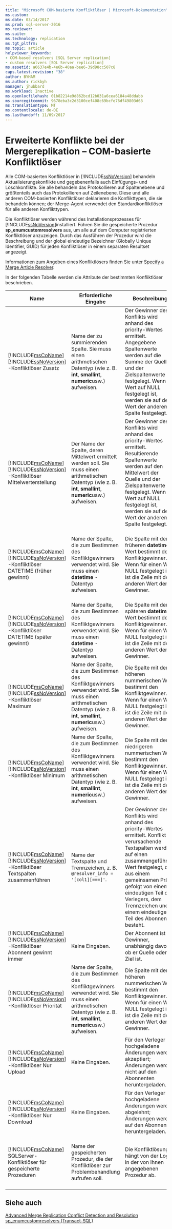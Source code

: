 ```yaml
---
title: "Microsoft COM-basierte Konfliktlöser | Microsoft-Dokumentation"
ms.custom: 
ms.date: 03/14/2017
ms.prod: sql-server-2016
ms.reviewer: 
ms.suite: 
ms.technology: replication
ms.tgt_pltfrm: 
ms.topic: article
helpviewer_keywords:
- COM-based resolvers [SQL Server replication]
- custom resolvers [SQL Server replication]
ms.assetid: a6637e4b-4e6b-40aa-bee6-39d98cc507c8
caps.latest.revision: "38"
author: BYHAM
ms.author: rickbyh
manager: jhubbard
ms.workload: Inactive
ms.openlocfilehash: 01b82214e9d862bcd12b031a6cea6184a48ddabb
ms.sourcegitcommit: 9678eba3c2d3100cef408c69bcfe76df49803d63
ms.translationtype: MT
ms.contentlocale: de-DE
ms.lasthandoff: 11/09/2017
---
```

# <a name="advanced-merge-replication-conflict---com-based-resolvers"></a>Erweiterte Konflikte bei der Mergereplikation – COM-basierte Konfliktlöser
  Alle COM-basierten Konfliktlöser in [!INCLUDE[ssNoVersion](../../../includes/ssnoversion-md.md)] behandeln Aktualisierungskonflikte und gegebenenfalls auch Einfügungs- und Löschkonflikte. Sie alle behandeln das Protokollieren auf Spaltenebene und größtenteils auch das Protokollieren auf Zeilenebene. Diese und alle anderen COM-basierten Konfliktlöser deklarieren die Konflikttypen, die sie behandeln können; der Merge-Agent verwendet den Standardkonfliktlöser für alle anderen Konflikttypen.  
  
 Die Konfliktlöser werden während des Installationsprozesses für [!INCLUDE[ssNoVersion](../../../includes/ssnoversion-md.md)]installiert. Führen Sie die gespeicherte Prozedur **sp_enumcustomresolvers** aus, um alle auf dem Computer registrierten Konfliktlöser anzuzeigen. Durch das Ausführen der Prozedur wird die Beschreibung und der global eindeutige Bezeichner (Globally Unique Identifier, GUID) für jeden Konfliktlöser in einem separaten Resultset angezeigt.  
  
 Informationen zum Angeben eines Konfliktlösers finden Sie unter [Specify a Merge Article Resolver](../../../relational-databases/replication/publish/specify-a-merge-article-resolver.md).  
  
 In der folgenden Tabelle werden die Attribute der bestimmten Konfliktlöser beschrieben.  
  
|Name|Erforderliche Eingabe|Beschreibung|Kommentare|  
|----------|--------------------|-----------------|--------------|  
|[!INCLUDE[msCoName](../../../includes/msconame-md.md)] [!INCLUDE[ssNoVersion](../../../includes/ssnoversion-md.md)] -Konfliktlöser Zusatz|Name der zu summierenden Spalte. Sie muss einen arithmetischen Datentyp (wie z. B. **int**, **smallint**, **numeric**usw.) aufweisen.|Der Gewinner des Konflikts wird anhand des priority-Wertes ermittelt. Angegebene Spaltenwerte werden auf die Summe der Quelle und der Zielspaltenwerte festgelegt. Wenn ein Wert auf NULL festgelegt ist, werden sie auf den Wert der anderen Spalte festgelegt.|Unterstützt Updatekonflikte, nur Spaltenprotokollierung.|  
|[!INCLUDE[msCoName](../../../includes/msconame-md.md)] [!INCLUDE[ssNoVersion](../../../includes/ssnoversion-md.md)] -Konfliktlöser Mittelwerterstellung|Der Name der Spalte, deren Mittelwert ermittelt werden soll. Sie muss einen arithmetischen Datentyp (wie z. B. **int**, **smallint**, **numeric**usw.) aufweisen.|Der Gewinner des Konflikts wird anhand des priority-Wertes ermittelt. Resultierende Spaltenwerte werden auf den Mittelwert der Quelle und der Zielspaltenwerte festgelegt. Wenn ein Wert auf NULL festgelegt ist, werden sie auf den Wert der anderen Spalte festgelegt.|Unterstützt Updatekonflikte, nur Spaltenprotokollierung.|  
|[!INCLUDE[msCoName](../../../includes/msconame-md.md)] [!INCLUDE[ssNoVersion](../../../includes/ssnoversion-md.md)] -Konfliktlöser DATETIME (früher gewinnt)|Name der Spalte, die zum Bestimmen des Konfliktgewinners verwendet wird. Sie muss einen **datetime** -Datentyp aufweisen.|Die Spalte mit dem früheren **datetime** -Wert bestimmt den Konfliktgewinner. Wenn für einen Wert NULL festgelegt ist, ist die Zeile mit dem anderen Wert der Gewinner.|Unterstützt Updatekonflikte, Zeilen- und Spaltenprotokollierung. Die Spaltenwerte werden direkt verglichen; eine Anpassung für verschiedene Zeitzonen wird nicht vorgenommen.|  
|[!INCLUDE[msCoName](../../../includes/msconame-md.md)] [!INCLUDE[ssNoVersion](../../../includes/ssnoversion-md.md)] -Konfliktlöser DATETIME (später gewinnt)|Name der Spalte, die zum Bestimmen des Konfliktgewinners verwendet wird. Sie muss einen **datetime** -Datentyp aufweisen.|Die Spalte mit dem späteren **datetime** -Wert bestimmt den Konfliktgewinner. Wenn für einen Wert NULL festgelegt ist, ist die Zeile mit dem anderen Wert der Gewinner.|Unterstützt Updatekonflikte, Zeilen- und Spaltenprotokollierung.|  
|[!INCLUDE[msCoName](../../../includes/msconame-md.md)] [!INCLUDE[ssNoVersion](../../../includes/ssnoversion-md.md)] -Konfliktlöser Maximum|Name der Spalte, die zum Bestimmen des Konfliktgewinners verwendet wird. Sie muss einen arithmetischen Datentyp (wie z. B. **int**, **smallint**, **numeric**usw.) aufweisen.|Die Spalte mit dem höheren nummerischen Wert bestimmt den Konfliktgewinner. Wenn für einen Wert NULL festgelegt ist, ist die Zeile mit dem anderen Wert der Gewinner.|Unterstützt Zeilen- und Spaltenprotokollierung.|  
|[!INCLUDE[msCoName](../../../includes/msconame-md.md)] [!INCLUDE[ssNoVersion](../../../includes/ssnoversion-md.md)] -Konfliktlöser Minimum|Name der Spalte, die zum Bestimmen des Konfliktgewinners verwendet wird. Sie muss einen arithmetischen Datentyp (wie z. B. **int**, **smallint**, **numeric**usw.) aufweisen.|Die Spalte mit dem niedrigeren nummerischen Wert bestimmt den Konfliktgewinner. Wenn für einen Wert NULL festgelegt ist, ist die Zeile mit dem anderen Wert der Gewinner.|Unterstützt Updatekonflikte, Zeilen- und Spaltenprotokollierung.|  
|[!INCLUDE[msCoName](../../../includes/msconame-md.md)] [!INCLUDE[ssNoVersion](../../../includes/ssnoversion-md.md)] -Konfliktlöser Textspalten zusammenführen|Name der Textspalte und Trennzeichen, z. B. `@resolver_info = '[col1][===]'`.|Der Gewinner des Konflikts wird anhand des priority-Wertes ermittelt. Konflikt verursachende Textspalten werden auf einen zusammengeführten Wert festgelegt, der aus einem gemeinsamen Präfix gefolgt von einem eindeutigen Teil des Verlegers, dem Trennzeichen und einem eindeutigen Teil des Abonnenten besteht.|Unterstützt Updatekonflikte, nur Spaltenprotokollierung.|  
|[!INCLUDE[msCoName](../../../includes/msconame-md.md)] [!INCLUDE[ssNoVersion](../../../includes/ssnoversion-md.md)] -Konfliktlöser Abonnent gewinnt immer|Keine Eingaben.|Der Abonnent ist der Gewinner, unabhängig davon, ob er Quelle oder Ziel ist.|Unterstützt alle Konflikttypen.|  
|[!INCLUDE[msCoName](../../../includes/msconame-md.md)] [!INCLUDE[ssNoVersion](../../../includes/ssnoversion-md.md)] -Konfliktlöser Priorität|Name der Spalte, die zum Bestimmen des Konfliktgewinners verwendet wird. Sie muss einen arithmetischen Datentyp (wie z. B. **int**, **smallint**, **numeric**usw.) aufweisen.|Die Spalte mit dem höheren nummerischen Wert bestimmt den Konfliktgewinner. Wenn für einen Wert NULL festgelegt ist, ist die Zeile mit dem anderen Wert der Gewinner.|Unterstützt Updatekonflikte, Zeilen- und Spaltenprotokollierung.|  
|[!INCLUDE[msCoName](../../../includes/msconame-md.md)] [!INCLUDE[ssNoVersion](../../../includes/ssnoversion-md.md)] -Konfliktlöser Nur Upload|Keine Eingaben.|Für den Verleger hochgeladene Änderungen werden akzeptiert; Änderungen werden nicht auf den Abonnenten heruntergeladen.|Unterstützt alle Konflikttypen.|  
|[!INCLUDE[msCoName](../../../includes/msconame-md.md)] [!INCLUDE[ssNoVersion](../../../includes/ssnoversion-md.md)] -Konfliktlöser Nur Download|Keine Eingaben.|Für den Verleger hochgeladene Änderungen werden abgelehnt; Änderungen werden auf den Abonnenten heruntergeladen.|Unterstützt alle Konflikttypen.|  
|[!INCLUDE[msCoName](../../../includes/msconame-md.md)] SQLServer-Konfliktlöser für gespeicherte Prozeduren|Name der gespeicherten Prozedur, die der Konfliktlöser zur Problembehandlung aufrufen soll.|Die Konfliktlösung hängt von der Logik in der von Ihnen angegebenen Prozedur ab.|Updatekonflikte werden unterstützt. Weitere Informationen finden Sie unter [Implementieren eines benutzerdefinierten Konfliktlösers für einen Mergeartikel](../../../relational-databases/replication/implement-a-custom-conflict-resolver-for-a-merge-article.md)|  
  
## <a name="see-also"></a>Siehe auch  
 [Advanced Merge Replication Conflict Detection and Resolution](../../../relational-databases/replication/merge/advanced-merge-replication-conflict-detection-and-resolution.md)   
 [sp_enumcustomresolvers &#40;Transact-SQL&#41;](../../../relational-databases/system-stored-procedures/sp-enumcustomresolvers-transact-sql.md)  
  
  
